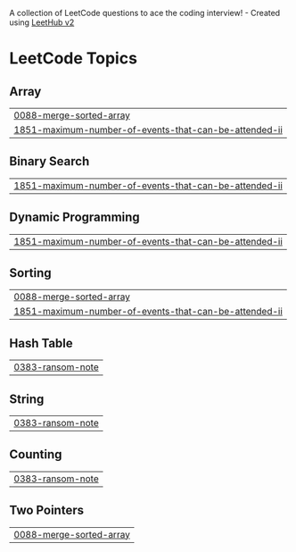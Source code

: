A collection of LeetCode questions to ace the coding interview! - Created using [LeetHub v2](https://github.com/arunbhardwaj/LeetHub-2.0)
<!---LeetCode Topics Start-->
# LeetCode Topics
## Array
|  |
| ------- |
| [0088-merge-sorted-array](https://github.com/sidz111/Leetcode-Solutions/tree/master/0088-merge-sorted-array) |
| [1851-maximum-number-of-events-that-can-be-attended-ii](https://github.com/sidz111/Leetcode-Solutions/tree/master/1851-maximum-number-of-events-that-can-be-attended-ii) |
## Binary Search
|  |
| ------- |
| [1851-maximum-number-of-events-that-can-be-attended-ii](https://github.com/sidz111/Leetcode-Solutions/tree/master/1851-maximum-number-of-events-that-can-be-attended-ii) |
## Dynamic Programming
|  |
| ------- |
| [1851-maximum-number-of-events-that-can-be-attended-ii](https://github.com/sidz111/Leetcode-Solutions/tree/master/1851-maximum-number-of-events-that-can-be-attended-ii) |
## Sorting
|  |
| ------- |
| [0088-merge-sorted-array](https://github.com/sidz111/Leetcode-Solutions/tree/master/0088-merge-sorted-array) |
| [1851-maximum-number-of-events-that-can-be-attended-ii](https://github.com/sidz111/Leetcode-Solutions/tree/master/1851-maximum-number-of-events-that-can-be-attended-ii) |
## Hash Table
|  |
| ------- |
| [0383-ransom-note](https://github.com/sidz111/Leetcode-Solutions/tree/master/0383-ransom-note) |
## String
|  |
| ------- |
| [0383-ransom-note](https://github.com/sidz111/Leetcode-Solutions/tree/master/0383-ransom-note) |
## Counting
|  |
| ------- |
| [0383-ransom-note](https://github.com/sidz111/Leetcode-Solutions/tree/master/0383-ransom-note) |
## Two Pointers
|  |
| ------- |
| [0088-merge-sorted-array](https://github.com/sidz111/Leetcode-Solutions/tree/master/0088-merge-sorted-array) |
<!---LeetCode Topics End-->